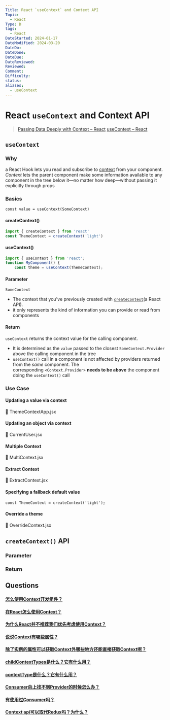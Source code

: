 ```yaml
---
Title: React `useContext` and Context API
Topic:
  - React
Type: D
tags:
  - React
DateStarted: 2024-01-17
DateModified: 2024-03-20
DateDo:
DateDone:
DateDue:
DateReviewed:
Reviewed:
Comment:
Difficulty:
status:
aliases:
  - useContext
---
```

# React `useContext` and Context API
>[Passing Data Deeply with Context – React](https://react.dev/learn/passing-data-deeply-with-context)
>[useContext – React](https://react.dev/reference/react/useContext)
## `useContext`
### Why
a React Hook lets you read and subscribe to [context](https://react.dev/learn/passing-data-deeply-with-context) from your component.
_Context_ lets the parent component make some information available to any component in the tree below it—no matter how deep—without passing it explicitly through props
### Basics
`const value = useContext(SomeContext)`
#### createContext()

```jsx
import { createContext } from 'react'
const ThemeContext = createContext('light')
```
#### useContext()
```jsx
import { useContext } from 'react';
function MyComponent() {
	const theme = useContext(ThemeContext);
```
#### Parameter
`SomeContext`
- The context that you've previously created with [`createContext`](https://react.dev/reference/react/createContext)(a React API).
- it only represents the kind of information you can provide or read from components
#### Return
`useContext` returns the context value for the calling component.
- It is determined as the `value` passed to the closest `SomeContext.Provider` above the calling component in the tree
- `useContext()` call in a component is not affected by providers returned from the _same_ component. The corresponding `<Context.Provider>` **needs to be above** the component doing the `useContext()` call
### Use Case
#### Updating a value via context
📌 ThemeContextApp.jsx
#### Updating an object via context
📌 CurrentUser.jsx
#### Multiple Context
📌 MultiContext.jsx
#### Extract Context
📌 ExtractContext.jsx
#### Specifying a fallback default value
`const ThemeContext = createContext('light');`
#### Override a theme
📌 OverrideContext.jsx
## `createContext()` API
### Parameter
### Return

## Questions
#### [怎么使用Context开发组件？](https://github.com/haizlin/fe-interview/issues/944)
#### [在React怎么使用Context？](https://github.com/haizlin/fe-interview/issues/937)
#### [为什么React并不推荐我们优先考虑使用Context？](https://github.com/haizlin/fe-interview/issues/943)
#### [说说Context有哪些属性？](https://github.com/haizlin/fe-interview/issues/945)
#### [除了实例的属性可以获取Context外哪些地方还能直接获取Context呢？](https://github.com/haizlin/fe-interview/issues/942)
#### [childContextTypes是什么？它有什么用？](https://github.com/haizlin/fe-interview/issues/941)
#### [contextType是什么？它有什么用？](https://github.com/haizlin/fe-interview/issues/940)
#### [Consumer向上找不到Provider的时候怎么办？](https://github.com/haizlin/fe-interview/issues/939)
#### [有使用过Consumer吗？](https://github.com/haizlin/fe-interview/issues/938)
#### [Context api可以取代Redux吗？为什么？](https://github.com/haizlin/fe-interview/issues/916)
